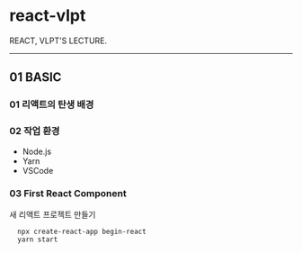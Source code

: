 # react-vlpt
REACT, VLPT'S LECTURE.
  
  ---
## 01 BASIC
### 01 리액트의 탄생 배경
  
### 02 작업 환경
- Node.js
- Yarn
- VSCode
  
### 03 First React Component
새 리액트 프로젝트 만들기
```
  npx create-react-app begin-react
  yarn start
```